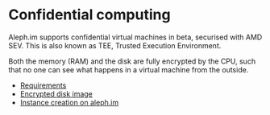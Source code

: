 # Confidential computing

Aleph.im supports confidential virtual machines in beta, securised with AMD SEV. This is also known as TEE, Trusted Execution Environment.

Both the memory (RAM) and the disk are fully encrypted by the CPU, such that no one can see what happens in a virtual machine from the outside.

- [Requirements](./requirements.md)
- [Encrypted disk image](./encrypted-disk.md)
- [Instance creation on aleph.im](./instance.md)
